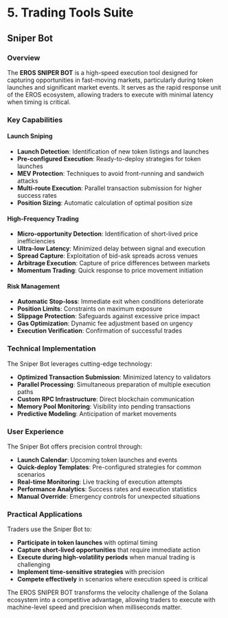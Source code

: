 # 5. Trading Tools Suite

## Sniper Bot

### Overview

The **EROS SNIPER BOT** is a high-speed execution tool designed for capturing opportunities in fast-moving markets, particularly during token launches and significant market events. It serves as the rapid response unit of the EROS ecosystem, allowing traders to execute with minimal latency when timing is critical.

### Key Capabilities

#### Launch Sniping

- **Launch Detection**: Identification of new token listings and launches
- **Pre-configured Execution**: Ready-to-deploy strategies for token launches
- **MEV Protection**: Techniques to avoid front-running and sandwich attacks
- **Multi-route Execution**: Parallel transaction submission for higher success rates
- **Position Sizing**: Automatic calculation of optimal position size

#### High-Frequency Trading

- **Micro-opportunity Detection**: Identification of short-lived price inefficiencies
- **Ultra-low Latency**: Minimized delay between signal and execution
- **Spread Capture**: Exploitation of bid-ask spreads across venues
- **Arbitrage Execution**: Capture of price differences between markets
- **Momentum Trading**: Quick response to price movement initiation

#### Risk Management

- **Automatic Stop-loss**: Immediate exit when conditions deteriorate
- **Position Limits**: Constraints on maximum exposure
- **Slippage Protection**: Safeguards against excessive price impact
- **Gas Optimization**: Dynamic fee adjustment based on urgency
- **Execution Verification**: Confirmation of successful trades

### Technical Implementation

The Sniper Bot leverages cutting-edge technology:

- **Optimized Transaction Submission**: Minimized latency to validators
- **Parallel Processing**: Simultaneous preparation of multiple execution paths
- **Custom RPC Infrastructure**: Direct blockchain communication
- **Memory Pool Monitoring**: Visibility into pending transactions
- **Predictive Modeling**: Anticipation of market movements

### User Experience

The Sniper Bot offers precision control through:

- **Launch Calendar**: Upcoming token launches and events
- **Quick-deploy Templates**: Pre-configured strategies for common scenarios
- **Real-time Monitoring**: Live tracking of execution attempts
- **Performance Analytics**: Success rates and execution statistics
- **Manual Override**: Emergency controls for unexpected situations

### Practical Applications

Traders use the Sniper Bot to:

- **Participate in token launches** with optimal timing
- **Capture short-lived opportunities** that require immediate action
- **Execute during high-volatility periods** when manual trading is challenging
- **Implement time-sensitive strategies** with precision
- **Compete effectively** in scenarios where execution speed is critical

The EROS SNIPER BOT transforms the velocity challenge of the Solana ecosystem into a competitive advantage, allowing traders to execute with machine-level speed and precision when milliseconds matter.